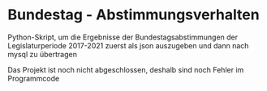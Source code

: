 # Bundestag - Abstimmungsverhalten

Python-Skript, um die Ergebnisse der Bundestagsabstimmungen der Legislaturperiode 2017-2021
zuerst als json auszugeben und dann nach mysql zu übertragen

Das Projekt ist noch nicht abgeschlossen, deshalb sind noch Fehler im Programmcode

